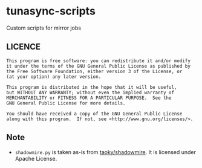 # tunasync-scripts

Custom scripts for mirror jobs

## LICENCE

```
This program is free software: you can redistribute it and/or modify    
it under the terms of the GNU General Public License as published by    
the Free Software Foundation, either version 3 of the License, or    
(at your option) any later version.    

This program is distributed in the hope that it will be useful,    
but WITHOUT ANY WARRANTY; without even the implied warranty of    
MERCHANTABILITY or FITNESS FOR A PARTICULAR PURPOSE.  See the    
GNU General Public License for more details.    

You should have received a copy of the GNU General Public License    
along with this program.  If not, see <http://www.gnu.org/licenses/>.
```

## Note

* `shadowmire.py` is taken as-is from [taoky/shadowmire](https://github.com/taoky/shadowmire). It is licensed under Apache License.
